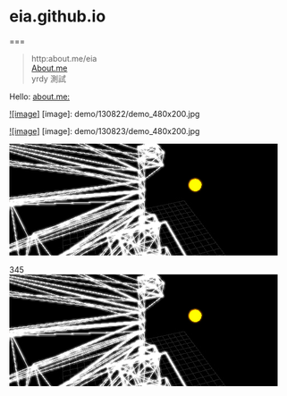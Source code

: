 # eia.github.io
===
> http:about.me/eia <br/>
> [About.me](http:about.me/eia) <br/>
> yrdy 測試 <br/>

Hello:
[about.me:](http://about.me/eia)




[![image]](demo/130822/)
[image]: demo/130822/demo_480x200.jpg
<br/>

[![image]](demo/130823/)
[image]: demo/130823/demo_480x200.jpg
<br/>

![alt est](demo/130824/demo_480x200.jpg)
<br/>

345
[![alt est](demo/130824/demo_480x200.jpg)](demo/130824)

